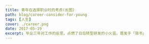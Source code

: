 ```yaml
---
title: 青年在选择职业时的考虑(长图)
path: blog/career-consider-for-young
tags: [人生]
cover: ./career.png
date: 2017-05-19
excerpt: 毕业三年对工作的反思，点燃了日后转型研发的小火苗。首发于「简书」
---
```

